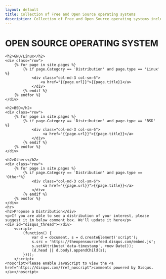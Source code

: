```yaml
--- 
layout: default
title: Collection of Free and Open Source operating systems
description: Collection of Free and Open Source operating systems including GNU/Linux and BSD distributions.
---
```

<div class="distribution">
    <h1>OPEN SOURCE OPERATING SYSTEM</h1>
    
    <h2>GNU/Linux</h2>
    <div class="row">
        {% for page in site.pages %}
            {% if page.Category == 'Distribution' and page.type == 'Linux' %}
                <div class="col-md-3 col-sm-6">
                    <a href="{{page.url}}">{{page.title}}</a>
                </div>
            {% endif %}
        {% endfor %}
    </div>

    <h2>BSD</h2>
    <div class="row">
        {% for page in site.pages %}
            {% if page.Category == 'Distribution' and page.type == 'BSD' %}
                <div class="col-md-3 col-sm-6">
                     <a href="{{page.url}}">{{page.title}}</a>
                </div>
            {% endif %}
        {% endfor %}
    </div>

    <h2>Others</h2>
    <div class="row">
        {% for page in site.pages %}
            {% if page.Category == 'Distribution' and page.type == 'Other'%}
                <div class="col-md-3 col-sm-6">
                     <a href="{{page.url}}">{{page.title}}</a>
                </div>
            {% endif %}
        {% endfor %}
    </div>
    <hr>
    <h2>Propose a Distribution</div>
    <p>If you are able to see a distribution of your interest, please suggest it in below comment box. We'll update it here</p>
    <div id="disqus_thread"></div>
        <script>
            (function() {
                var d = document, s = d.createElement('script');
                s.src = 'https://theopensourcefeed.disqus.com/embed.js';
                s.setAttribute('data-timestamp', +new Date());
                (d.head || d.body).appendChild(s);
            })();
        </script>
    <noscript>Please enable JavaScript to view the <a href="https://disqus.com/?ref_noscript">comments powered by Disqus.</a></noscript>
</div>
